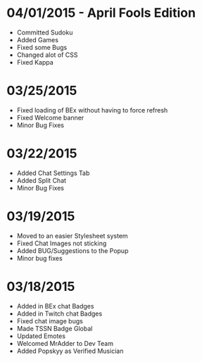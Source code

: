 # 04/01/2015 - April Fools Edition
* Committed Sudoku
* Added Games
* Fixed some Bugs
* Changed alot of CSS
* Fixed Kappa


# 03/25/2015
* Fixed loading of BEx without having to force refresh
* Fixed Welcome banner
* Minor Bug Fixes


# 03/22/2015
* Added Chat Settings Tab
* Added Split Chat
* Minor Bug Fixes

# 03/19/2015
* Moved to an easier Stylesheet system
* Fixed Chat Images not sticking
* Added BUG/Suggestions to the Popup
* Minor bug fixes

# 03/18/2015
* Added in BEx chat Badges
* Added in Twitch chat Badges
* Fixed chat image bugs
* Made TSSN Badge Global
* Updated Emotes
* Welcomed MrAdder to Dev Team
* Added Popskyy as Verified Musician
